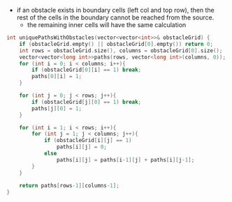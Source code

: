 - if an obstacle exists in boundary cells (left col and top row), then the rest of the cells in the boundary cannot be reached from the source.
    - the remaining inner cells will have the same calculation

```cpp
int uniquePathsWithObstacles(vector<vector<int>>& obstacleGrid) {
    if (obstacleGrid.empty() || obstacleGrid[0].empty()) return 0;
    int rows = obstacleGrid.size(), columns = obstacleGrid[0].size();
    vector<vector<long int>>paths(rows, vector<long int>(columns, 0));
    for (int i = 0; i < columns; i++){
        if (obstacleGrid[0][i] == 1) break;
        paths[0][i] = 1;
    }

    for (int j = 0; j < rows; j++){
        if (obstacleGrid[j][0] == 1) break;
        paths[j][0] = 1;
    }

    for (int i = 1; i < rows; i++){
        for (int j = 1; j < columns; j++){
            if (obstacleGrid[i][j] == 1) 
                paths[i][j] = 0;
            else 
                paths[i][j] = paths[i-1][j] + paths[i][j-1];
        }
    }
    
    return paths[rows-1][columns-1];
}
```

